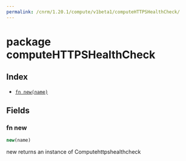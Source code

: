 ```yaml
---
permalink: /cnrm/1.20.1/compute/v1beta1/computeHTTPSHealthCheck/
---
```


# package computeHTTPSHealthCheck



## Index

* [`fn new(name)`](#fn-new)

## Fields

### fn new

```ts
new(name)
```

new returns an instance of Computehttpshealthcheck